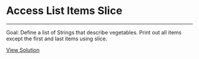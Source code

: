 # Access List Items Slice

---

Goal: Define a list of Strings that describe vegetables. Print out all items except the first and last items using slice. 

[View Solution](solution.py)
